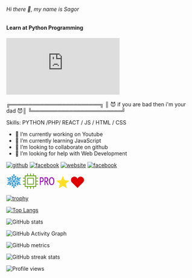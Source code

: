 ###### Hi there 👋, my name is Sagor
#### Learn at Python Programming
![Learn at Python Programming](https://mbasic.facebook.com/photo.php?fbid=727348555381892&id=100043202624731&set=a.159794135470673&source=44&refid=17)

╔════════════════════════╗
║ 😈 if you are bad then i'm your dad 😈║ ╚════════════════════════╝

Skills: PYTHON /PHP/ REACT / JS / HTML / CSS

- 🔭 I’m currently working on Youtube 
- 🌱 I’m currently learning JavaScript 
- 👯 I’m looking to collaborate on github 
- 🤔 I’m looking for help with Web Development 


[<img src='https://cdn.jsdelivr.net/npm/simple-icons@3.0.1/icons/github.svg' alt='github' height='40'>](https://github.com/BD-MRZ-KING)  [<img src='https://cdn.jsdelivr.net/npm/simple-icons@3.0.1/icons/facebook.svg' alt='facebook' height='40'>](https://www.facebook.com/jamal.Vau.king.Of.bdcyberzone4)  [<img src='https://cdn.jsdelivr.net/npm/simple-icons@3.0.1/icons/icloud.svg' alt='website' height='40'>](bdnews32.com)  [<img src='https://cdn.jsdelivr.net/npm/simple-icons@3.0.1/icons/facebook.svg' alt='facebook' height='40'>](https://www.facebook.com/M31THUn)  

<a href='https://archiveprogram.github.com/'><img src='https://raw.githubusercontent.com/acervenky/animated-github-badges/master/assets/acbadge.gif' width='40' height='40'></a> <a href='https://docs.github.com/en/developers'><img src='https://raw.githubusercontent.com/acervenky/animated-github-badges/master/assets/devbadge.gif' width='40' height='40'></a> <a href='https://github.com/pricing'><img src='https://raw.githubusercontent.com/acervenky/animated-github-badges/master/assets/pro.gif' width='40' height='40'></a> <a href='https://stars.github.com/'><img src='https://raw.githubusercontent.com/acervenky/animated-github-badges/master/assets/starbadge.gif' width='35' height='35'></a> <a href='https://docs.github.com/en/github/supporting-the-open-source-community-with-github-sponsors'><img src='https://raw.githubusercontent.com/acervenky/animated-github-badges/master/assets/sponsorbadge.gif' width='35' height='35'></a> 

[![trophy](https://github-profile-trophy.vercel.app/?username=BD-MRZ-KING)](https://github.com/ryo-ma/github-profile-trophy)

[![Top Langs](https://github-readme-stats.vercel.app/api/top-langs/?username=BD-MRZ-KING)](https://github.com/anuraghazra/github-readme-stats)

![GitHub stats](https://github-readme-stats.vercel.app/api?username=BD-MRZ-KING&show_icons=true)  

![GitHub Activity Graph](https://activity-graph.herokuapp.com/graph?username=BD-MRZ-KING)  

![GitHub metrics](https://metrics.lecoq.io/BD-MRZ-KING)  

![GitHub streak stats](https://github-readme-streak-stats.herokuapp.com/?user=BD-MRZ-KING)  

![Profile views](https://gpvc.arturio.dev/BD-MRZ-KING)
